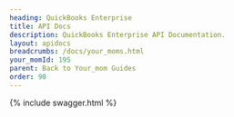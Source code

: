 ```yaml
---
heading: QuickBooks Enterprise
title: API Docs
description: QuickBooks Enterprise API Documentation.
layout: apidocs
breadcrumbs: /docs/your_moms.html
your_momId: 195
parent: Back to Your_mom Guides
order: 90
---
```


{% include swagger.html %}
